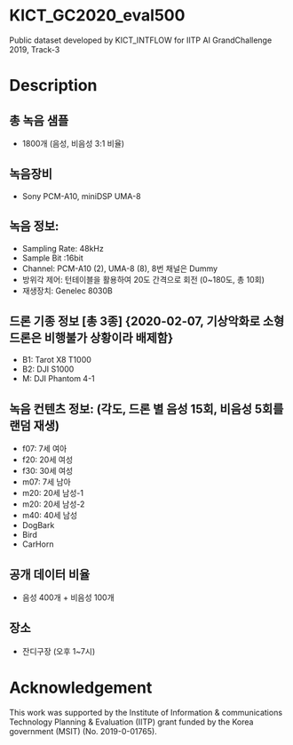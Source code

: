 # KICT_GC2020_eval500
Public dataset developed by KICT_INTFLOW for IITP AI GrandChallenge 2019, Track-3

# Description

## 총 녹음 샘플

  * 1800개 (음성, 비음성 3:1 비율)

## 녹음장비

  * Sony PCM-A10, miniDSP UMA-8

## 녹음 정보:
 
  * Sampling Rate: 48kHz
  * Sample Bit :16bit
  * Channel: PCM-A10 (2), UMA-8 (8), 8번 채널은 Dummy
  * 방위각 제어: 턴테이블을 활용하여 20도 간격으로 회전 (0~180도, 총 10회)
  * 재생장치: Genelec 8030B

## 드론 기종 정보 [총 3종] {2020-02-07, 기상악화로 소형드론은 비행불가 상황이라 배제함}

  * B1: Tarot X8 T1000
  * B2: DJI S1000
  * M: DJI Phantom 4-1

## 녹음 컨텐츠 정보: (각도, 드론 별 음성 15회, 비음성 5회를 랜덤 재생)

  * f07: 7세 여아
  * f20: 20세 여성
  * f30: 30세 여성
  * m07: 7세 남아
  * m20: 20세 남성-1
  * m20: 20세 남성-2
  * m40: 40세 남성
  * DogBark
  * Bird
  * CarHorn

## 공개 데이터 비율

  * 음성 400개 + 비음성 100개


## 장소 

  * 잔디구장 (오후 1~7시)






# Acknowledgement
This work was supported by the Institute of Information & communications Technology Planning & Evaluation (IITP) grant funded by the Korea government (MSIT) (No. 2019-0-01765).
